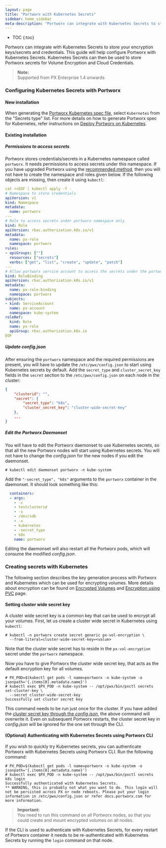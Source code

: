```yaml
---
layout: page
title: "Portworx with Kubernetes Secrets"
sidebar: home_sidebar
meta-description: "Portworx can integrate with Kubernetes Secrets to store your encryption keys/secrets. This guide will get a Portworx cluster connected to Kubernetes Secrets"
---
```


* TOC
{:toc}

Portworx can integrate with Kubernetes Secrets to store your encryption keys/secrets and credentials. This guide will help configure Portworx with Kubernetes Secrets. Kubernetes Secrets can then be used to store Portworx secrets for Volume Encryption and Cloud Credentials.
>**Note:**<br/>Supported from PX Enterprise 1.4 onwards

### Configuring Kubernetes Secrets with Portworx

#### New installation
When generating the [Portworx Kubernetes spec file](https://install.portworx.com/), select `Kubernetes` from the "Secrets type" list. For more details on how to generate Portworx spec for Kubernetes, refer instructions on [Deploy Portworx on Kubernetes](/scheduler/kubernetes).

#### Existing installation

##### Permissions to access secrets
Portworx stores credentials/secrets in a Kubernetes namespace called `portworx`. It needs permissions to access secrets under this namespace. If you have upgraded Portworx using the [recommended method](/scheduler/kubernetes/upgrade.html), then you will not have to create the namespace and roles given below. If the following objects are missing, then create it using `kubectl`:
```yaml
cat <<EOF | kubectl apply -f -
# Namespace to store credentials
apiVersion: v1
kind: Namespace
metadata:
  name: portworx
---
# Role to access secrets under portworx namespace only
kind: Role
apiVersion: rbac.authorization.k8s.io/v1
metadata:
  name: px-role
  namespace: portworx
rules:
- apiGroups: [""]
  resources: ["secrets"]
  verbs: ["get", "list", "create", "update", "patch"]
---
# Allow portworx service account to access the secrets under the portworx namespace
kind: RoleBinding
apiVersion: rbac.authorization.k8s.io/v1
metadata:
  name: px-role-binding
  namespace: portworx
subjects:
- kind: ServiceAccount
  name: px-account
  namespace: kube-system
roleRef:
  kind: Role
  name: px-role
  apiGroup: rbac.authorization.k8s.io
EOF
```

##### Update config.json
After ensuring the `portworx` namespace and the required permissions are present, you will have to update the `/etc/pwx/config.json` to start using Kubernetes secrets by default. Add the `secret_type` and `cluster_secret_key` fields in the `secret` section to the `/etc/pwx/config.json` on each node in the cluster:
```json
{
    "clusterid": "",
    "secret": {
        "secret_type": "k8s",
        "cluster_secret_key": "cluster-wide-secret-key"
    },
    ...
}
```

##### Edit the Portworx Daemonset
You will have to edit the Portworx daemonset to use Kubernetes secrets, so that all the new Portworx nodes will start using Kubernetes secrets. You will not have to change the *config.json* for the new nodes if you edit the daemonset.
```
# kubectl edit daemonset portworx -n kube-system
```
Add the `"-secret_type", "k8s"` arguments to the `portworx` container in the daemonset. It should look something like this:
```yaml
  containers:
  - args:
    - -c
    - testclusterid
    - -s
    - /dev/sdb
    - -x
    - kubernetes
    - -secret_type
    - k8s
    name: portworx
```
Editing the daemonset will also restart all the Portworx pods, which will consume the modified *config.json*.

### Creating secrets with Kubernetes

The following section describes the key generation process with Portworx and Kubernetes which can be used for encrypting volumes. More details about encryption can be found on [Encrypted Volumes](/manage/encrypted-volumes.html) and [Encryption using PVC](/scheduler/kubernetes/encrypted-volumes.html) page.

#### Setting cluster wide secret key

A cluster wide secret key is a common key that can be used to encrypt all your volumes. First, let us create a cluster wide secret in Kubernetes using `kubectl`:
```
# kubectl -n portworx create secret generic px-vol-encryption \
  --from-literal=cluster-wide-secret-key=<value>
```
Note that the cluster wide secret has to reside in the `px-vol-encryption` secret under the `portworx` namespace.

Now you have to give Portworx the cluster wide secret key, that acts as the default encryption key for all volumes.
```
# PX_POD=$(kubectl get pods -l name=portworx -n kube-system -o jsonpath='{.items[0].metadata.name}')
# kubectl exec $PX_POD -n kube-system -- /opt/pwx/bin/pxctl secrets set-cluster-key \
  --secret cluster-wide-secret-key
Successfully set cluster secret key
```
This command needs to be run just once for the cluster. If you have added the [cluster secret key through the *config.json*](#update-configjson), the above command will overwrite it. Even on subsequent Portworx restarts, the cluster secret key in *config.json* will be ignored for the one set through the CLI.

#### (Optional) Authenticating with Kubernetes Secrets using Portworx CLI

If you wish to quickly try Kubernetes secrets, you can authenticate Portworx with Kubernetes Secrets using Portworx CLI. Run the following command:
```
# PX_POD=$(kubectl get pods -l name=portworx -n kube-system -o jsonpath='{.items[0].metadata.name}')
# kubectl exec $PX_POD -n kube-system -- /opt/pwx/bin/pxctl secrets k8s login
Successfully authenticated with Kubernetes Secrets.
** WARNING, this is probably not what you want to do. This login will not be persisted across PX or node reboots. Please put your login information in /etc/pwx/config.json or refer docs.portworx.com for more information.
```

>**Important:**<br/> You need to run this command on all Portworx nodes, so that you could create and mount encrypted volumes on all nodes.

If the CLI is used to authenticate with Kubernetes Secrets, for every restart of Portworx container it needs to be re-authenticated with Kubernetes Secrets by running the `login` command on that node.
